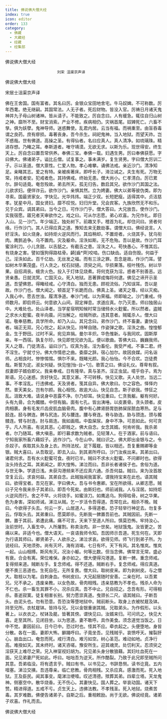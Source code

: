 ```yaml
---
title: 佛说佛大僧大经
index: true
icon: editor
order: 133
category:
  - 佛藏
  - 大藏经
  - 经藏
  - 经集部
---
```


  佛说佛大僧大经  

                        　　刘宋 沮渠京声译  

佛说佛大僧大经  

宋居士沮渠京声译  

佛在王舍国。国有富者。其名曰厉。金银众宝田地舍宅。牛马奴婢。不可称数。厉年西耄。绝无继嗣。其国常法。人无子者。死后财物。皆没入官。厉祷日月诸天鬼神并九子母山树诸神。皆从请子。不能致之。厉自念曰。人有缓急。辄往自归山树之神。靡所不至。财宝消索。产业不修。疾病相仍。灾祸首尾。奴婢死亡。六畜不孳。俱为妖孽。鬼神导师。迷惑舞使。乱君内居。云当有福。而祸重至。由盲吞毒谓之良药。庶有瘳损。毒著丧身。吾今杀生。祠祀鬼神。当入地狱。而望天祚。岂不惑哉。世有佛道。高操之圣。有得仙者。名曰应真人。真人清净。如琉璃珠。精进存想。乃睹之耳。奉斯道者。唯守靖漠。无欲无求。以斯为乐。现世得安。终生天上。厉自念曰置吾常供养。奉佛三宝。奉佛一载。妇遇生男。厉曰奉佛获愿。字曰佛大。佛诸弟子。谥比丘僧。试复事之。事未满岁。复生贤男。字曰僧大厉训二子。示以圣道。僧大禀性。仁爱人物。孝心难攀。诵佛法戒。亲近沙门。清净知足。亲睹其志。爱之有特。亲被疾著床。即呼长子。渧泣诫之。夫生有死。万物无常。持戒者安。犯戒者危。其持佛戒。终始无患。僧大尚小。仁孝清白。厉已累尔。辞句适竟。奄忽殁故。弟去所天。孤无归告。数启其兄。欲作沙门其国之法。儿欲求妇。便佯诈云。欲作沙门。亲惧其然。立为娉妻。佛大以弟等彼伪类。即为寻索。国最贤家女。字快见。光华炜炜。端正少双。长短肥瘦。适得其中。贞洁慈孝。犹星中月。国女贤妇。靡不叹悦。妇归升堂。兄会宾客。九族欣然无不和乐。兄于众宾。调其弟曰。当今之日。可作沙门乎。僧大答曰。大兄放吾。使作沙门。实我宿愿。寤兄者天审欲作之。戏之曰。可从尔志愿。弟心欢喜。为兄作礼。即日入山。见一沙门。年少端正。独处树下。前趣叉手。稽首为礼。却住问曰。贤者何缘。行作沙门。其人已得应真之道。豫知去来无数劫事。谓僧大曰。佛经说言。人好淫泆。如火烧身。如持炬火逆风而行。其焰稍却。不置炬者。火烧其手。犹乌衔肉。鹰鹯追争。乌不置肉。灾及躯命。淫泆如斯。无不危殆。吾以是故。作沙门耳蜜涂利刀。小儿贪甜。以舌舐之。有截舌之患。淫泆之人。苟快愚心。不惟其后。有烧身之害。譬如饿狗得路枯骨。齮[齒*齊]咬啮。伤口缺齿。适自伤毁。何益于己。淫泆如此。百千亿劫。无丝发之福。而有三涂之罪。吾念是故。作沙门耳。譬如树木华果茂盛。行人贪之。杖石挝擿。须臾之间。华损果落。枝叶残伤。树以华果。自招凋丧。蛾贪火色。投入于灯体见烧煮。将何克获为淫。惑者不别善恶。远贤亲愚。日就流冥。亡国灭众。死入地狱。恶著罪成悔将何逮。佛见之谛开示圣道。吾望佛恩。得睹经戒。心守清白。独而无患。顾视流俗。乃知误耳。吾以是故。作沙门也。僧大闻之。顿首足下长跪而白。佛真上圣。诸天之尊。经以灭痴。入我心中。愿去世浊。履清净道。奉沙门戒。以为荣福。师即喻之。沙门重戒。侍师数月。即启师云。何意欲入山间。寂定禅息。求道应真。尔乃灭患。师曰独居山中。大难处也。处山泽者。当学星宿明知候时常当储偫水火麨蜜。所以然者。盗贼之求水火麨蜜。夜半向晨。问当解之。给贼所欲。违其意者。贼辄杀人。僧大曰诺。敬奉慈教。具学所命。却乃入山。其兄念曰。弟作沙门。终不畜妻。妻快见者。端正无双。兄心悦之。起从快见。持琴自随。作姿弹之歌。淫泆之曲。惶惶郁金。生于野田。过时不采。宛见弃捐。曼尔丰炽。华色惟新。与我同欢。固斯厚亲。年一西宿。孰复尔珍。快见即觉兄欲为乱。便以歌曲。答佛大曰。巍巍我师。天人之尊。门徒清洁。谥曰沙门。叹真为圣。淫为畜伦。我受严戒。不事二君。终不淫生。宁就寸分。佛大作情悲之曲。委靡之辞。宿心加尔。故因良媒。问名诣师。占相良时。惨惨惕惕。惧尔不来。既睹光颜。我心怡怡。今不合欢。岂徒费哉。斯誓为定。淑女何疑。快见惶[怡-台+勺]。歌答之曰。佛设礼仪。尊卑有叙。叔妻即子婿伯即父。我亲奉戒。日有隆举。真与圣齐。淫正虫鼠。噫乎伯子。焉为斯语。兄心迷惑。贪好快见。其意又甚。不可转移。快见又歌。夫人处世。当远二事。不孝淫乱。行违佛戒。天及贤者。笺其自异。佛大歌曰。尔之容色。怿怿灼然。普天美女。岂有尔颜。我心相悦。故逾大山。快见自念。斯子欲我。悖狂之乱。沮致大难。请说身中恶露不净。尔乃却耳。快见重曰。仁贪我躯。躯有何好。头有九骨。合为髑髅。中但有脑。面有七孔。皆出洟唾。以皮裹骨。贪头颈者。皮肉相裹。身有毛发爪齿皮肌血脑骨肉。腹中有心脾肾肠胃肪肺屎尿脓血寒热。足与胫连。胫与髀连。髀与尻连。尻与腰连。腰与脊连。脊与胁连。胁与颈连。颈与髑髅连。臂与肘连。肘与肩连。我如画瓶。中盈屎尿。身中不净。可恶如此。何可贪乎。凡人所喜。有说其恶。心即贱之。佛大自念。女念其婿。何肯听我。我杀弟者。尔乃随耳。佛大嗔恚。即行募求数为贼者。见轻薄人。在于酒家。前与语曰。宁知我家所畜六藉奴子。逃作沙门。今在山中。贼曰识之。佛大即出金银与之。令杀奴子。疾取其头及身上衣。所持法杖。足下履屣。皆以相还。吾复重赐卿等金银。贼大喜曰。从吾取足。即去入山。到其弟所呼曰。沙门汝疾出来。其弟出曰。诸君何求。吾有水火麨蜜可食。夜时已半。贼曰不求水火麨蜜。不问卿时也。欲得汝头持去之耳。其弟闻之。即大惶怖。涕泣而曰。吾非长者诸侯子也。舍俗为道。与世无争。学道日浅。未获沟港频来不还应真六通。杀吾何益。贼曰。来为汝首故空复云云。求哀何益。其弟自念。此贼独闻我富家。谓我持宝来在此也。语其贼曰。欲得宝者。吾兄在家。字曰佛大。吾与书令惠卿。宝在所欲得。从卿志愿。贼曰子兄令我来杀子其弟曰。即吾今死矣。由斯妇也。师前诫我。人与淫居。如持炬火逆风而行。舍之不早。火将烧手。如蜜涂刀。如鹰追乌。狗得枯骨。树之华果。色为身害。深如师诫。涕泣从贼。乞一岁活令吾得道。吾常在此。相杀不晚。贼曰。今欲得子头去。何云一岁。山居道人。多得道者。恐子轻举行神足去。勿复多云。俘取头去。其弟重曰。愿莫即杀。先断我一髀置吾前也。其贼因前。先断一髀。置于其前。弟遭此痛。痛不可言。天来下至道人所曰。慎莫恐怖。牢持汝心。汝前世时。入畜生中。人所屠割。称卖汝肉。非一世矣。地狱饿鬼。汝皆更之。苦痛以来。非适今也。僧大语天。一哀语我师令知。吾因师示吾道。死生何在。天即为行语其师曰。卿贤弟子。人欲杀之。涕泣求哀。欲得见师。师飞行到弟子所。为说经曰。天地须弥。尚有灭坏。海有消竭。七日有坏。天下有风。其名惟岚。惟岚一起。山山相搏。斯风有灭。况汝小躯。何等比数。但当念佛。佛常言无常。盛必有衰。合会有离。荣位难保。身亦如之。僧大便得沟港道。复断一髀。重念师戒。复得频来道。贼断左手。复念师戒。得不还道。贼断右手。复念师戒。得应真道。便不畏三恶道也。生死自在。无所复畏。僧大曰。取树皮来。即为剥树皮。与之僧大。取枝以为笔。自刺身血。书树皮曰。大兄起居随时安善。二亲在时。以吾累兄。兄不承之。违废亲教。以女色故。骨肉相残。违亲慈教为不孝也。残杀人命为不仁也。杀一畜生其罪不小。况杀应真。吾不中止。兄自招之。念吾有形。可得相杀。善逝寂寞。徒复相害长别。努力愿崇真道。曳颈长二尺。语其贼曰。子断吾头。由泥头也。勿有恐意。吾恐汝等堕地狱中。贼前断头。取身上衣被杖屣及钵。持至兄所。衣杖屣钵。皆持与兄。兄以金银重谢其贼。兄取弟头。为作假形。以头著上。以衣衣之。杖钵及屣。皆著其傍。谓快见曰。汝婿来归。可问讯之。快见大喜。走至其所。见闭目坐。以为思道。妻不敢呼。具作美食。须念道觉当饭之。日中不觉。妻因前曰。日今已中。恐过时也。怪其不应。牵衣起之。头便堕地。身皆分散。各在一面。妻即大怖。擗踊呼曰。子竟坐吾。见残贼乎。哀愤呼天。摧裂肝心。崩血出口。奄忽而死。戒行清白。难污如空。树心圣范。难动如地。贞净行高。难揆如天。其未终时。诸天咨嗟。豫安所生。迎其魂灵。处忉利天。忍须臾之淫获天上难尽之荣。兄入神室视妇胡为。兄见弟头身分散狼藉。其妇吐血死在一面。兄见弟妻尸死如此。呼曰。咄咄吾为逆天。所作酷裂。乃致于此兄即至贼所问其意。吾弟临没。将有遗言乎。贼曰有书。以书见之。书辞恳恻。读书讫竟。五内噎塞。涕泣交撗。吾违尊亲。临亡悲教。骨肉相残。又杀应真。感激而死。死入地狱。王及臣民。闻其事变。麾涕泣哽噎。叹述清德。殡葬其弟。四辈立塔。天龙鬼神。侧塞空中。散华烧香。无不伤心。其妻快见。国人葬之。举哀动国。诸天下赞。精进得道。五戒不亏。贞生天上。违佛法教。不孝残圣。死入地狱。烧煮苦毒。其岁难数。佛便告诸弟子。自斯之后。重相敕励。尚于无欲。佛说经竟。诸弟子欢喜。作礼而去。  

佛说佛大僧大经  
